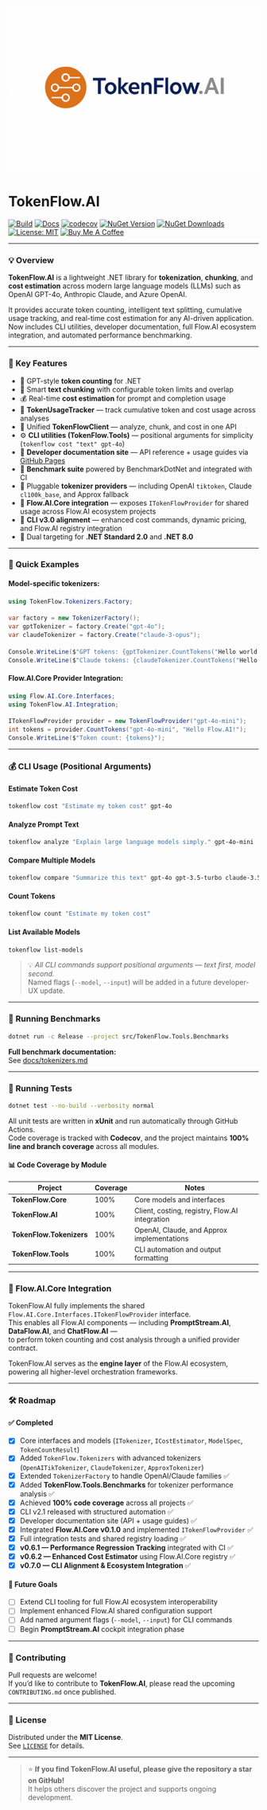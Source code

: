 <p align="center">
  <img src="https://github.com/AndrewClements84/TokenFlow.AI/blob/master/assets/logo.png?raw=true" alt="TokenFlow.AI" width="500"/>
</p>

# TokenFlow.AI

[![Build](https://github.com/AndrewClements84/TokenFlow.AI/actions/workflows/dotnet.yml/badge.svg)](https://github.com/AndrewClements84/TokenFlow.AI/actions)
[![Docs](https://img.shields.io/badge/docs-online-brightgreen.svg?logo=githubpages)](https://andrewclements84.github.io/TokenFlow.AI/)
[![codecov](https://codecov.io/gh/AndrewClements84/TokenFlow.AI/branch/master/graph/badge.svg)](https://codecov.io/gh/AndrewClements84/TokenFlow.AI)
[![NuGet Version](https://img.shields.io/nuget/v/TokenFlow.AI.svg?logo=nuget&cacheSeconds=60)](https://www.nuget.org/packages/TokenFlow.AI)
[![NuGet Downloads](https://img.shields.io/nuget/dt/TokenFlow.AI.svg)](https://www.nuget.org/packages/TokenFlow.AI)
[![License: MIT](https://img.shields.io/badge/License-MIT-green.svg)](LICENSE)
[![Buy Me A Coffee](https://img.shields.io/badge/☕%20Buy%20me%20a%20coffee-FFDD00?style=flat&logo=buy-me-a-coffee&logoColor=black)](https://buymeacoffee.com/andrewclements84)

---

### 💡 Overview

**TokenFlow.AI** is a lightweight .NET library for **tokenization**, **chunking**, and **cost estimation** across modern large language models (LLMs) such as OpenAI GPT-4o, Anthropic Claude, and Azure OpenAI.

It provides accurate token counting, intelligent text splitting, cumulative usage tracking, and real-time cost estimation for any AI-driven application.  
Now includes CLI utilities, developer documentation, full Flow.AI ecosystem integration, and automated performance benchmarking.

---

### 🧩 Key Features

- 🔢 GPT-style **token counting** for .NET  
- 🧱 Smart **text chunking** with configurable token limits and overlap  
- 💰 Real-time **cost estimation** for prompt and completion usage  
- 🧮 **TokenUsageTracker** — track cumulative token and cost usage across analyses  
- 🧩 Unified **TokenFlowClient** — analyze, chunk, and cost in one API  
- ⚙️ **CLI utilities (TokenFlow.Tools)** — positional arguments for simplicity (`tokenflow cost "text" gpt-4o`)  
- 📘 **Developer documentation site** — API reference + usage guides via [GitHub Pages](https://andrewclements84.github.io/TokenFlow.AI/)  
- 🧾 **Benchmark suite** powered by BenchmarkDotNet and integrated with CI  
- 🔌 Pluggable **tokenizer providers** — including OpenAI `tiktoken`, Claude `cl100k_base`, and Approx fallback  
- 🔗 **Flow.AI.Core integration** — exposes `ITokenFlowProvider` for shared usage across Flow.AI ecosystem projects  
- 💬 **CLI v3.0 alignment** — enhanced cost commands, dynamic pricing, and Flow.AI registry integration  
- 🧠 Dual targeting for **.NET Standard 2.0** and **.NET 8.0**  

---

### 🧠 Quick Examples

#### **Model-specific tokenizers:**

```csharp
using TokenFlow.Tokenizers.Factory;

var factory = new TokenizerFactory();
var gptTokenizer = factory.Create("gpt-4o");
var claudeTokenizer = factory.Create("claude-3-opus");

Console.WriteLine($"GPT tokens: {gptTokenizer.CountTokens("Hello world!")}");
Console.WriteLine($"Claude tokens: {claudeTokenizer.CountTokens("Hello world!")}");
```

#### **Flow.AI.Core Provider Integration:**

```csharp
using Flow.AI.Core.Interfaces;
using TokenFlow.AI.Integration;

ITokenFlowProvider provider = new TokenFlowProvider("gpt-4o-mini");
int tokens = provider.CountTokens("gpt-4o-mini", "Hello Flow.AI!");
Console.WriteLine($"Token count: {tokens}");
```

---

### 💰 CLI Usage (Positional Arguments)

#### **Estimate Token Cost**
```bash
tokenflow cost "Estimate my token cost" gpt-4o
```

#### **Analyze Prompt Text**
```bash
tokenflow analyze "Explain large language models simply." gpt-4o-mini
```

#### **Compare Multiple Models**
```bash
tokenflow compare "Summarize this text" gpt-4o gpt-3.5-turbo claude-3.5-sonnet
```

#### **Count Tokens**
```bash
tokenflow count "Estimate my token cost"
```

#### **List Available Models**
```bash
tokenflow list-models
```

> 💡 *All CLI commands support positional arguments — text first, model second.*  
> Named flags (`--model`, `--input`) will be added in a future developer-UX update.

---

### 🧪 Running Benchmarks

```bash
dotnet run -c Release --project src/TokenFlow.Tools.Benchmarks
```

**Full benchmark documentation:**  
See [docs/tokenizers.md](docs/tokenizers.md)

---

### 🧪 Running Tests

```bash
dotnet test --no-build --verbosity normal
```

All unit tests are written in **xUnit** and run automatically through GitHub Actions.  
Code coverage is tracked with **Codecov**, and the project maintains **100% line and branch coverage** across all modules.

#### 📊 Code Coverage by Module

| Project | Coverage | Notes |
|----------|-----------|--------|
| **TokenFlow.Core** | 100% | Core models and interfaces |
| **TokenFlow.AI** | 100% | Client, costing, registry, Flow.AI integration |
| **TokenFlow.Tokenizers** | 100% | OpenAI, Claude, and Approx implementations |
| **TokenFlow.Tools** | 100% | CLI automation and output formatting |

---

### 🔗 Flow.AI.Core Integration

TokenFlow.AI fully implements the shared `Flow.AI.Core.Interfaces.ITokenFlowProvider` interface.  
This enables all Flow.AI components — including **PromptStream.AI**, **DataFlow.AI**, and **ChatFlow.AI** —  
to perform token counting and cost analysis through a unified provider contract.

TokenFlow.AI serves as the **engine layer** of the Flow.AI ecosystem, powering all higher-level orchestration frameworks.

---

### 🛠️ Roadmap

#### ✅ Completed
- [x] Core interfaces and models (`ITokenizer`, `ICostEstimator`, `ModelSpec`, `TokenCountResult`)
- [x] Added `TokenFlow.Tokenizers` with advanced tokenizers (`OpenAITikTokenizer`, `ClaudeTokenizer`, `ApproxTokenizer`)
- [x] Extended `TokenizerFactory` to handle OpenAI/Claude families ✅
- [x] Added **TokenFlow.Tools.Benchmarks** for tokenizer performance analysis ✅
- [x] Achieved **100% code coverage** across all projects ✅
- [x] CLI v2.1 released with structured automation ✅
- [x] Developer documentation site (API + usage guides) ✅
- [x] Integrated **Flow.AI.Core v0.1.0** and implemented `ITokenFlowProvider` ✅
- [x] Full integration tests and shared registry loading ✅
- [x] **v0.6.1 — Performance Regression Tracking** integrated with CI ✅
- [x] **v0.6.2 — Enhanced Cost Estimator** using Flow.AI.Core registry ✅
- [x] **v0.7.0 — CLI Alignment & Ecosystem Integration** ✅

#### 🌟 Future Goals
- [ ] Extend CLI tooling for full Flow.AI ecosystem interoperability
- [ ] Implement enhanced Flow.AI shared configuration support
- [ ] Add named argument flags (`--model`, `--input`) for CLI commands
- [ ] Begin **PromptStream.AI** cockpit integration phase

---

### 💬 Contributing

Pull requests are welcome!  
If you’d like to contribute to **TokenFlow.AI**, please read the upcoming `CONTRIBUTING.md` once published.

---

### 🪪 License

Distributed under the **MIT License**.  
See [`LICENSE`](LICENSE) for details.

---

> ⭐ **If you find TokenFlow.AI useful, please give the repository a star on GitHub!**  
> It helps others discover the project and supports ongoing development.
